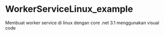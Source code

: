 # WorkerServiceLinux_example
Membuat worker service di linux dengan core .net 3.1 menggunakan visual code
